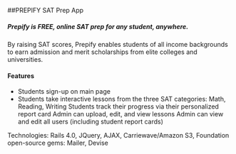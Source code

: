 ##PREPIFY SAT Prep App

##### Prepify is FREE, online SAT prep for any student, anywhere.

By raising SAT scores, Prepify enables students of all income backgrounds to earn admission and merit scholarships from elite colleges and universities.

#### Features
- Students sign-up on main page
- Students take interactive lessons from the three SAT categories: Math, Reading, Writing
Students track their progress via their personalized report card
Admin can upload, edit, and view lessons
Admin can view and edit all users (including student report cards)

Technologies: 
Rails 4.0, JQuery, AJAX, Carriewave/Amazon S3, Foundation open-source gems: Mailer, Devise

